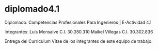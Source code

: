 # diplomado4.1
Diplomado: Competencias Profesionales Para Ingenieros | E-Actividad 4.1

Integrantes:
Luis Monsalve C.I. 30.380.310
Maikel Villegas C.I. 30.302.836

Entrega del Curriculum Vitae de los integrantes de este equipo de trabajo.
